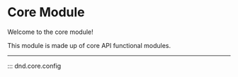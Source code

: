 # Core Module

Welcome to the core module!

This module is made up of core API functional modules.
___
::: dnd.core.config
